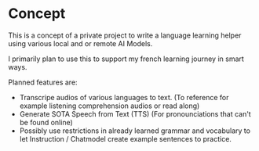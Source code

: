 # Concept
This is a concept of a private project to write a language learning helper using various local and or remote AI Models.

I primarily plan to use this to support my french learning journey in smart ways.

Planned features are:

  - Transcripe audios of various languages to text. (To reference for example listening comprehension audios or read along)
  - Generate SOTA Speech from Text (TTS) (For pronounciations that can't be found online)
  - Possibly use restrictions in already learned grammar and vocabulary to let Instruction / Chatmodel create example sentences to practice.